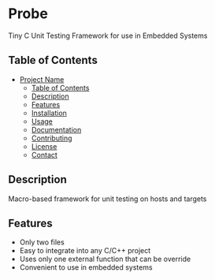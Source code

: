 # Probe

Tiny C Unit Testing Framework for use in Embedded Systems

## Table of Contents

- [Project Name](#project-name)
  - [Table of Contents](#table-of-contents)
  - [Description](#description)
  - [Features](#features)
  - [Installation](#installation)
  - [Usage](#usage)
  - [Documentation](#documentation)
  - [Contributing](#contributing)
  - [License](#license)
  - [Contact](#contact)

## Description

Macro-based framework for unit testing on hosts and targets

## Features

- Only two files
- Easy to integrate into any C/C++ project
- Uses only one external function that can be override
- Convenient to use in embedded systems
